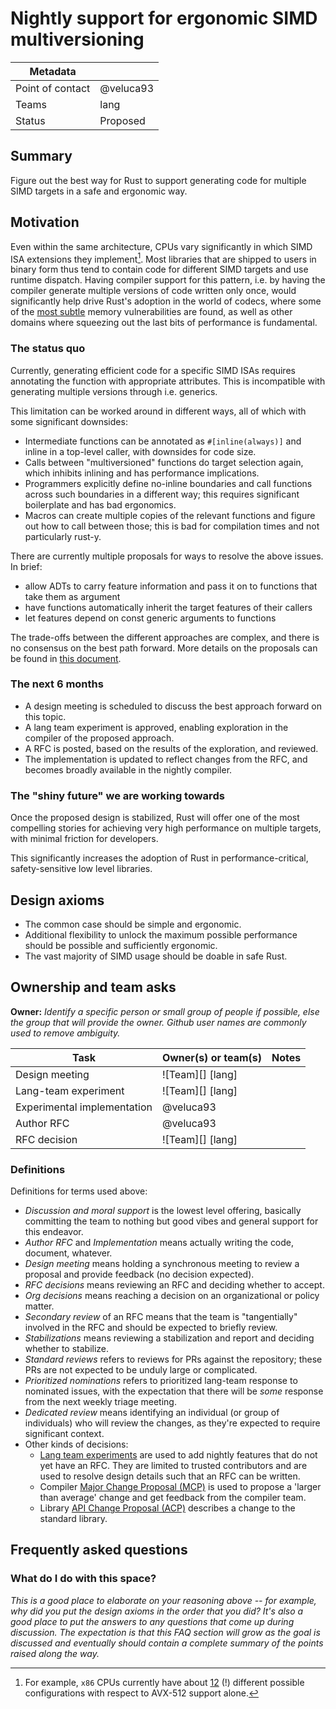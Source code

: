 # Nightly support for ergonomic SIMD multiversioning

| Metadata         |           |
|------------------|-----------|
| Point of contact | @veluca93 |
| Teams            | lang      |
| Status           | Proposed  |


## Summary

Figure out the best way for Rust to support generating code for multiple SIMD targets in a safe and ergonomic way.

## Motivation

Even within the same architecture, CPUs vary significantly in which SIMD ISA extensions they implement[^avx512].
Most libraries that are shipped to users in binary form thus tend to contain code for different SIMD targets and use runtime dispatch.
Having compiler support for this pattern, i.e. by having the compiler generate multiple versions of code written only once, would significantly help drive Rust's adoption in the world of codecs, where some of the [most subtle](https://blog.isosceles.com/the-webp-0day/) memory vulnerabilities are found, as well as other domains where squeezing out the last bits of performance is fundamental.

[^avx512]: For example, `x86` CPUs currently have about [12](https://en.wikipedia.org/wiki/AVX-512#CPUs_with_AVX-512) (!) different possible configurations with respect to AVX-512 support alone.


### The status quo

Currently, generating efficient code for a specific SIMD ISAs requires annotating the function with appropriate attributes. This is incompatible with generating multiple versions through i.e. generics.

This limitation can be worked around in different ways, all of which with some significant downsides:

- Intermediate functions can be annotated as `#[inline(always)]` and inline in a top-level caller, with downsides for code size.
- Calls between "multiversioned" functions do target selection again, which inhibits inlining and has performance implications.
- Programmers explicitly define no-inline boundaries and call functions across such boundaries in a different way; this requires significant boilerplate and has bad ergonomics.
- Macros can create multiple copies of the relevant functions and figure out how to call between those; this is bad for compilation times and not particularly rust-y.

There are currently multiple proposals for ways to resolve the above issues.
In brief: 
- allow ADTs to carry feature information and pass it on to functions that take them as argument
- have functions automatically inherit the target features of their callers
- let features depend on const generic arguments to functions

The trade-offs between the different approaches are complex, and there is no consensus on the best path forward. More details on the proposals can be found in [this document](https://hackmd.io/%40veluca93/simd-multiversioning).

### The next 6 months

- A design meeting is scheduled to discuss the best approach forward on this topic.
- A lang team experiment is approved, enabling exploration in the compiler of the proposed approach.
- A RFC is posted, based on the results of the exploration, and reviewed.
- The implementation is updated to reflect changes from the RFC, and becomes broadly available in the nightly compiler.

### The "shiny future" we are working towards

Once the proposed design is stabilized, Rust will offer one of the most compelling stories for achieving very high performance on multiple targets, with minimal friction for developers.

This significantly increases the adoption of Rust in performance-critical, safety-sensitive low level libraries.

## Design axioms

- The common case should be simple and ergonomic.
- Additional flexibility to unlock the maximum possible performance should be possible and sufficiently ergonomic.
- The vast majority of SIMD usage should be doable in safe Rust.

## Ownership and team asks

**Owner:** *Identify a specific person or small group of people if possible, else the group that will provide the owner. Github user names are commonly used to remove ambiguity.*

| Task                        | Owner(s) or team(s) | Notes |
|-----------------------------|---------------------|-------|
| Design meeting              | ![Team][] [lang]    |       |
| Lang-team experiment        | ![Team][] [lang]    |       |
| Experimental implementation | @veluca93           |       |
| Author RFC                  | @veluca93           |       |
| RFC decision                | ![Team][] [lang]    |       |


### Definitions

Definitions for terms used above:

* *Discussion and moral support* is the lowest level offering, basically committing the team to nothing but good vibes and general support for this endeavor.
* *Author RFC* and *Implementation* means actually writing the code, document, whatever.
* *Design meeting* means holding a synchronous meeting to review a proposal and provide feedback (no decision expected).
* *RFC decisions* means reviewing an RFC and deciding whether to accept.
* *Org decisions* means reaching a decision on an organizational or policy matter.
* *Secondary review* of an RFC means that the team is "tangentially" involved in the RFC and should be expected to briefly review.
* *Stabilizations* means reviewing a stabilization and report and deciding whether to stabilize.
* *Standard reviews* refers to reviews for PRs against the repository; these PRs are not expected to be unduly large or complicated.
* *Prioritized nominations* refers to prioritized lang-team response to nominated issues, with the expectation that there will be *some* response from the next weekly triage meeting.
* *Dedicated review* means identifying an individual (or group of individuals) who will review the changes, as they're expected to require significant context.
* Other kinds of decisions:
    * [Lang team experiments](https://lang-team.rust-lang.org/how_to/experiment.html) are used to add nightly features that do not yet have an RFC. They are limited to trusted contributors and are used to resolve design details such that an RFC can be written.
    * Compiler [Major Change Proposal (MCP)](https://forge.rust-lang.org/compiler/mcp.html) is used to propose a 'larger than average' change and get feedback from the compiler team.
    * Library [API Change Proposal (ACP)](https://std-dev-guide.rust-lang.org/development/feature-lifecycle.html) describes a change to the standard library.

## Frequently asked questions

### What do I do with this space?

*This is a good place to elaborate on your reasoning above -- for example, why did you put the design axioms in the order that you did? It's also a good place to put the answers to any questions that come up during discussion. The expectation is that this FAQ section will grow as the goal is discussed and eventually should contain a complete summary of the points raised along the way.*
